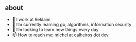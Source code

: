 ## about
- 🔭 I work at Reklaim
- 🌱 I’m currently learning go, algorithms, information security
- 🤔 I’m looking to learn new things every day
- 📫 How to reach me: michel at calheiros dot dev

<!--- [![Michel's github stats](https://github-readme-stats.vercel.app/api?username=clh97&count_private=true&theme=radical&show_icons=true)](https://github.com/anuraghazra/github-readme-stats) -->
